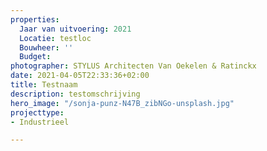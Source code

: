 ```yaml
---
properties:
  Jaar van uitvoering: 2021
  Locatie: testloc
  Bouwheer: ''
  Budget: 
photographer: STYLUS Architecten Van Oekelen & Ratinckx
date: 2021-04-05T22:33:36+02:00
title: Testnaam
description: testomschrijving
hero_image: "/sonja-punz-N47B_zibNGo-unsplash.jpg"
projecttype:
- Industrieel

---
```

